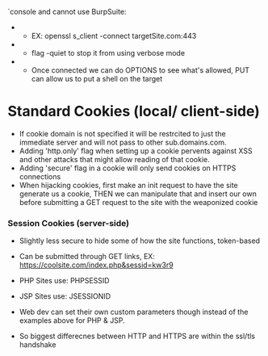 `console and cannot use BurpSuite:
* * EX: openssl s_client -connect targetSite.com:443
* * flag -quiet to stop it from using verbose mode
* * Once connected we can do OPTIONS to see what's allowed, PUT can allow us to put a shell on the target

# Standard Cookies (local/ client-side)
* If cookie domain is not specified it will be restrcited to just the immediate server and will not pass to other sub.domains.com.
* Adding 'http.only' flag when setting up a cookie pervents against XSS and other attacks that might allow reading of that cookie.
* Adding 'secure' flag in a cookie will only send cookies on HTTPS connections
* When hijacking cookies, first make an init request to have the site generate us a cookie, THEN we can manipulate that and insert our own before submitting a GET request to the site with the weaponized cookie

### Session Cookies (server-side)
* Slightly less secure to hide some of how the site functions, token-based
* Can be submitted through GET links, EX: https://coolsite.com/index.php&sessid=kw3r9
* PHP Sites use: PHPSESSID
* JSP Sites use: JSESSIONID
* Web dev can set their own custom parameters though instead of the examples above for PHP & JSP.


* So biggest differecnes between HTTP and HTTPS are within the ssl/tls handshake
